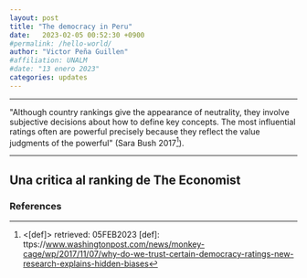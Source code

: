 ```yaml
---
layout: post
title: "The democracy in Peru"
date:   2023-02-05 00:52:30 +0900
#permalink: /hello-world/
author: "Victor Peña Guillen"
#affiliation: UNALM
#date: "13 enero 2023"
categories: updates
---
```


---
"Although country rankings give the appearance of neutrality, they involve subjective decisions about how to define key concepts. The most influential ratings often are powerful precisely because they reflect the value judgments of the powerful" (Sara Bush 2017[^1]).

---

## Una critica al ranking de The Economist



### References

[^1]: <[def]> retrieved: 05FEB2023
[def]: ttps://www.washingtonpost.com/news/monkey-cage/wp/2017/11/07/why-do-we-trust-certain-democracy-ratings-new-research-explains-hidden-biases
